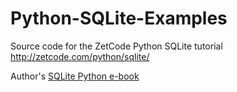 # Python-SQLite-Examples
Source code for the ZetCode Python SQLite tutorial
http://zetcode.com/python/sqlite/


Author's [SQLite Python e-book](http://zetcode.com/ebooks/sqlitepython/)
